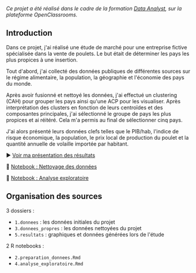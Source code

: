 *Ce projet a été réalisé dans le cadre de la formation [Data Analyst](https://openclassrooms.com/fr/paths/65-data-analyst), sur la plateforme OpenClassrooms.*

## Introduction

Dans ce projet, j'ai réalisé une étude de marché pour une entreprise fictive spécialisée dans la vente de poulets. Le but était de déterminer les pays les plus propices à une insertion.

Tout d'abord, j'ai collecté des données publiques de différentes sources sur le régime alimentaire, la population, la géographie et l'économie des pays du monde.

Après avoir fusionné et nettoyé les données, j'ai effectué un clustering (CAH) pour grouper les pays ainsi qu'une ACP pour les visualiser. Après interprétation des clusters en fonction de leurs centroïdes et des composantes principales, j'ai sélectionné le groupe de pays les plus propices et ai réitéré.
Cela m'a permis au final de sélectionner cinq pays.

J'ai alors présenté leurs données clefs telles que le PIB/hab, l'indice de risque économique, la population, le prix local de production du poulet et la quantité annuelle de volaille importée par habitant.

:arrow_forward: [Voir ma présentation des résultats](présentation.pdf)

:notebook: [Notebook : Nettoyage des données](https://htmlpreview.github.io/?https://github.com/CharlieBrugvin/etude-de-marche-en-R/blob/master/2.preparation_donnees.html)

:notebook: [Notebook : Analyse exploratoire](https://htmlpreview.github.io/?https://github.com/CharlieBrugvin/etude-de-marche-en-R/blob/master/4.analyse_exploratoire.html)

## Organisation des sources

3 dossiers :
- `1.donnees` : les données initiales du projet
- `3.donnees_propres` : les données nettoyées du projet 
- `5.resultats` : graphiques et données générées lors de l'étude
    
2 R notebooks :
- `2.preparation_donnees.Rmd`
- `4.analyse_exploratoire.Rmd`
